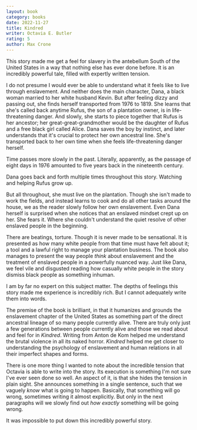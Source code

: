 ```yaml
---
layout: book
category: books
date: 2022-11-27
title: Kindred
writer: Octavia E. Butler
rating: 5
author: Max Crone
---
```

This story made me get a feel for slavery in the antebellum South of the United States in a way that nothing else has ever done before.
It is an incredibly powerful tale, filled with expertly written tension.

I do not presume I would ever be able to understand what it feels like to live through enslavement.
And neither does the main character, Dana, a black woman married to her white husband Kevin.
But after feeling dizzy and passing out, she finds herself transported from 1976 to 1819.
She learns that she's called back anytime Rufus, the son of a plantation owner, is in life-threatening danger.
And slowly, she starts to piece together that Rufus is her ancestor; her great-great-grandmother would be the daughter of Rufus and a free black girl called Alice.
Dana saves the boy by instinct, and later understands that it's crucial to protect her own ancestral line.
She's transported back to her own time when she feels life-threatening danger herself.

Time passes more slowly in the past.
Literally, apparently, as the passage of eight days in 1976 amounted to five years back in the nineteenth century.

Dana goes back and forth multiple times throughout this story.
Watching and helping Rufus grow up.

But all throughout, she must live on the plantation.
Though she isn't made to work the fields, and instead learns to cook and do all other tasks around the house, we as the reader slowly follow her own enslavement.
Even Dana herself is surprised when she notices that an enslaved mindset crept up on her.
She fears it.
Where she couldn't understand the quiet resolve of other enslaved people in the beginning.

There are beatings, torture.
Though it is never made to be sensational.
It is presented as how many white people from that time must have felt about it; a tool and a lawful right to manage your plantation business.
The book also manages to present the way people *think* about enslavement and the treatment of enslaved people in a powerfully nuanced way.
Just like Dana, we feel vile and disgusted reading how casually white people in the story dismiss black people as something inhuman.

I am by far no expert on this subject matter.
The depths of feelings this story made me experience is incredibly rich.
But I cannot adequately write them into words.

The premise of the book is brilliant, in that it humanizes and grounds the enslavement chapter of the United States as something part of the direct ancestral lineage of so many people currently alive.
There are truly only just a few generations between people currently alive and those we read about and feel for in *Kindred*.
Writing from Anton de Kom helped me understand the brutal violence in all its naked horror.
*Kindred* helped me get closer to understanding the psychology of enslavement and human relations in all their imperfect shapes and forms.

There is one more thing I wanted to note about the incredible tension that Octavia is able to write into the story.
Its execution is something I'm not sure I've ever seen done so well.
An aspect of it, is that she hides the tension in plain sight.
She announces something in a single sentence, such that we vaguely *know* what is going to happen.
Basically, that something will go wrong, sometimes writing it almost explicitly.
But only in the next paragraphs will we slowly find out *how exactly* something will be going wrong.

It was impossible to put down this incredibly powerful story.
